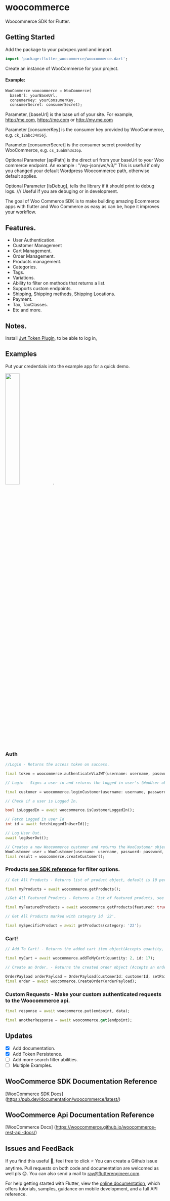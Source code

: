 # woocommerce

Woocommerce SDK for Flutter.

## Getting Started
Add the package to your pubspec.yaml and import.

```dart
import 'package:flutter_woocommerce/woocommerce.dart';
```
Create an instance of WooCommerce for your project.
#### Example:

```dart
WooCommerce woocommerce = WooCommerce(
  baseUrl: yourBaseUrl,
  consumerKey: yourConsumerKey,
  consumerSecret: consumerSecret);
```

 Parameter, [baseUrl] is the base url of your site. For example, http://me.com, https://me.com or http://my.me.com

 Parameter [consumerKey] is the consumer key provided by WooCommerce, e.g. `ck_12abc34n56j`.

 Parameter [consumerSecret] is the consumer secret provided by WooCommerce, e.g. `cs_1uab8h3s3op`.

 Optional Parameter [apiPath] is the direct url from your baseUrl to your Woo commerce endpoint.
 An example : "/wp-json/wc/v3/"
 This is useful if only you changed your default Wordpress Woocommerce path, otherwise default applies.

 Optional Parameter [isDebug], tells the library if it should print to debug logs.
  /// Useful if you are debuging or in development.

  The goal of Woo Commerce SDK is to make building amazing Ecommerce apps with flutter and Woo Commerce as easy as can be,
  hope it improves your workflow.


## Features.

- User Authentication.
- Customer Management
- Cart Management.
- Order Management.
- Products management.
- Categories.
- Tags.
- Variations.
- Ability to filter on methods that returns a list.
- Supports custom endpoints.
- Shipping, Shipping methods, Shipping Locations.
- Payment.
- Tax, TaxClasses.
- Etc and more.


## Notes.
 Install [Jwt Token Plugin](https://wordpress.org/plugins/jwt-authentication-for-wp-rest-api/), to be able to log in,

## Examples

Put your credentials into the example app for a quick demo.



<img src="https://raw.githubusercontent.com/RayOkaah/woocommerce/master/example/woocommerce-ios-demo.gif" width="30%">.


### Auth

```dart
//Login - Returns the access token on success.

final token = woocommerce.authenticateViaJWT(username: username, password: password);

// Login - Signs a user in and returns the logged in user's (WooUser object) details.

final customer = woocommerce.loginCustomer(username: username, password: password);

// Check if a user is Logged In.

bool isLoggedIn = await woocommerce.isCustomerLoggedIn();

// Fetch Logged in user Id
int id = await fetchLoggedInUserId();

// Log User Out.
await logUserOut();

// Creates a new Woocommerce customer and returns the WooCustomer object.
WooCustomer user = WooCustomer(username: username, password: password, email: email);
final result = woocommerce.createCustomer();


```
 ### Products [see SDK reference](https://pub.dev/documentation/woocommerce/latest/models_products/Product-class.html) for filter options.

```dart
// Get All Products - Returns list of product object, default is 10 per page.

final myProducts = await woocommerce.getProducts();

//Get All Featured Products - Returns a list of featured products, see Api reference for more filter options.

final myFeaturedProducts = await woocommerce.getProducts(featured: true);

// Get All Products marked with category id '22'.

final mySpecificProduct = await getProducts(category: '22');
```

### Cart!


```dart
// Add To Cart! - Returns the added cart item object(Accepts quantity, product id, and list of variations(id) of the product to be added)

final myCart = await woocommerce.addToMyCart(quantity: 2, id: 17);

// Create an Order. - Returns the created order object (Accepts an orderPayload object).

OrderPayload orderPayload = OrderPayload(customerId: customerId, setPaid=true);
final order = await woocommerce.CreateOrder(orderPayload);

```

### Custom Requests - Make your custom authenticated requests to the Woocommerce api.

```dart
final response = await woocommerce.put(endpoint, data);

final anotherResponse = await woocommerce.get(endpoint);
```

## Updates

- [x] Add documentation.
- [x] Add Token Persistence.
- [ ] Add more search filter abilities.
- [ ] Multiple Examples.

## WooCommerce SDK Documentation Reference
[WooCommerce SDK Docs] (https://pub.dev/documentation/woocommerce/latest/)

## WooCommerce Api Documentation Reference
[WooCommerce Docs] (https://woocommerce.github.io/woocommerce-rest-api-docs/)

## Issues and FeedBack
If you find this useful :blue_heart:, feel free to click :star:
You can create a Github issue anytime. Pull requests on both code and documentation are welcomed as well pls :heart_eyes:.
You can also send a mail to ray@flutterengineer.com.

For help getting started with Flutter, view the
[online documentation](https://flutter.dev/docs), which offers tutorials,
samples, guidance on mobile development, and a full API reference.

